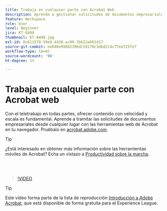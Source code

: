 ```yaml
---
title: Trabaja en cualquier parte con Acrobat Web
description: Aprende a gestionar solicitudes de documentos empresariales desde cualquier lugar con las herramientas web de Acrobat en tu navegador
feature: Workspace
role: User
level: Beginner
jira: KT-8498
thumbnail: KT-8498.jpg
exl-id: 8c611578-59e9-4438-ac99-3bb22e661d17
source-git-commit: ee046e998b5396dc5d170c3dbd2c4c77ea725fe7
workflow-type: tm+mt
source-wordcount: '96'
ht-degree: 1%

---
```


# Trabaja en cualquier parte con Acrobat web

Con el teletrabajo en todas partes, ofrecer contenido con velocidad y escala es fundamental. Aprende a tramitar las solicitudes de documentos empresariales desde cualquier lugar con las herramientas web de Acrobat en tu navegador. Pruébalo en [acrobat.adobe.com](https://acrobat.adobe.com/es/es).

>[!TIP]
>
>¿Está interesado en obtener más información sobre las herramientas móviles de Acrobat? Echa un vistazo a [Productividad sobre la marcha](productivity.md).

<br> 

>[!VIDEO](https://video.tv.adobe.com/v/337436?enablevpops&quality=12&learn=on&hidetitle=true)

>[!TIP]
>
>Este vídeo forma parte de la lista de reproducción [Introducción a Adobe Acrobat](https://experienceleague.adobe.com/en/playlists/acrobat-get-started-business-users), que está disponible de forma gratuita para el Experience League.

